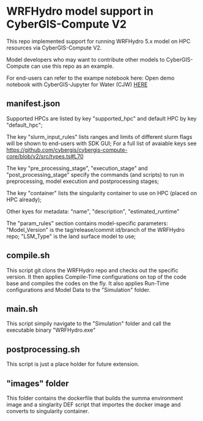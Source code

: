 # WRFHydro model support in CyberGIS-Compute V2

This repo implemented support for running WRFHydro 5.x model on HPC resources via CyberGIS-Compute V2.

Model developers who may want to contribute other models to CyberGIS-Compute can use this repo as an example.

For end-users can refer to the exampe notebook here: Open demo notebook with CyberGIS-Jupyter for Water (CJW) <a href="http://go.illinois.edu/cybergis-jupyter-water/hub/user-redirect/git-pull?repo=https%3A%2F%2Fgithub.com%2Fcybergis%2Fcybergis-compute-v2-wrfhydro&urlpath=lab%2Ftree%2Fcybergis-compute-v2-wrfhydro%2Fwrfhydro_compute_v2.ipynb&branch=main" target="_blank">HERE</a>

## manifest.json

Supported HPCs are listed by key "supported_hpc" and default HPC by key "default_hpc";

The key "slurm_input_rules" lists ranges and limits of different slurm flags will be shown to end-users with SDK GUI; For a full list of avaiable keys see https://github.com/cybergis/cybergis-compute-core/blob/v2/src/types.ts#L70

The key "pre_processing_stage", "execution_stage" and "post_processing_stage" specify the commands (and scripts) to run in preprocessing, model execution and postprocessing stages;

The key "container" lists the singularity container to use on HPC (placed on HPC already);

Other kyes for metadata: "name", "description", "estimated_runtime"

The "param_rules" section contains model-specific parameters: "Model_Version" is the tag/release/commit id/branch of the WRFHydro repo; "LSM_Type" is the land surface model to use;

## compile.sh

This script git clons the WRFHydro repo and checks out the specific version. It then applies Compile-Time configurations on top of the code base and compiles the codes on the fly. It also applies Run-Time configurations and Model Data to the "Simulation" folder.

## main.sh

This script simpily navigate to the "Simulation" folder and call the executable binary "WRFHydro.exe"

## postprocessing.sh

This script is just a place holder for future extension.

## "images" folder

This folder contains the dockerfile that builds the summa environment image and a singlarity DEF script that importes the docker image and converts to singularity container.

